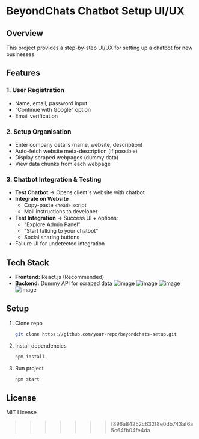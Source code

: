 # BeyondChats Chatbot Setup UI/UX

## Overview
This project provides a step-by-step UI/UX for setting up a chatbot for new businesses.

## Features

### 1. User Registration
- Name, email, password input
- "Continue with Google" option
- Email verification

### 2. Setup Organisation
- Enter company details (name, website, description)
- Auto-fetch website meta-description (if possible)
- Display scraped webpages (dummy data)
- View data chunks from each webpage

### 3. Chatbot Integration & Testing
- **Test Chatbot** → Opens client's website with chatbot
- **Integrate on Website**
  - Copy-paste `<head>` script
  - Mail instructions to developer
- **Test Integration** → Success UI + options:
  - "Explore Admin Panel"
  - "Start talking to your chatbot"
  - Social sharing buttons
- Failure UI for undetected integration

## Tech Stack
- **Frontend:** React.js (Recommended)
- **Backend:** Dummy API for scraped data
  ![image](https://github.com/user-attachments/assets/0a5af589-2c51-4d18-8f8f-b3cb96de6190)
  ![image](https://github.com/user-attachments/assets/6b9985c3-e2ae-44ba-80e4-d14d9786c6f3)
  ![image](https://github.com/user-attachments/assets/43290146-fae1-4d97-b5ce-9d2d3b1b0dcd)
  ![image](https://github.com/user-attachments/assets/b70750e1-0a88-4069-b0f6-42c4da833e20)

## Setup
1. Clone repo
   ```sh
   git clone https://github.com/your-repo/beyondchats-setup.git
   ```
2. Install dependencies
   ```sh
   npm install
   ```
3. Run project
   ```sh
   npm start
   ```

## License
MIT License
>>>>>>> f896a84252c632f8e0db743af6a5c64fb04fe4da
